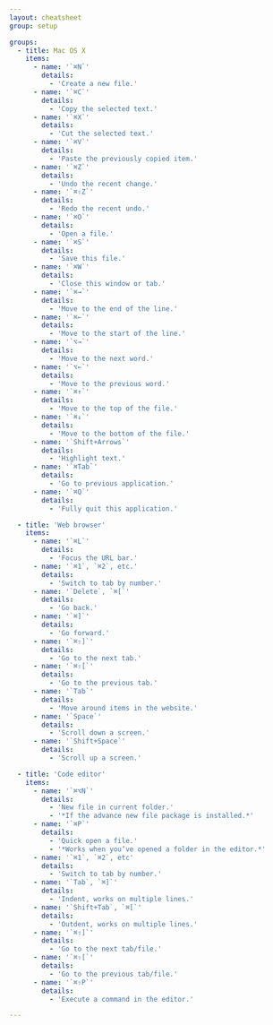 ```yaml
---
layout: cheatsheet
group: setup

groups:
  - title: Mac OS X
    items:
      - name: '`⌘N`'
        details:
          - 'Create a new file.'
      - name: '`⌘C`'
        details:
          - 'Copy the selected text.'
      - name: '`⌘X`'
        details:
          - 'Cut the selected text.'
      - name: '`⌘V`'
        details:
          - 'Paste the previously copied item.'
      - name: '`⌘Z`'
        details:
          - 'Undo the recent change.'
      - name: '`⌘⇧Z`'
        details:
          - 'Redo the recent undo.'
      - name: '`⌘O`'
        details:
          - 'Open a file.'
      - name: '`⌘S`'
        details:
          - 'Save this file.'
      - name: '`⌘W`'
        details:
          - 'Close this window or tab.'
      - name: '`⌘→`'
        details:
          - 'Move to the end of the line.'
      - name: '`⌘←`'
        details:
          - 'Move to the start of the line.'
      - name: '`⌥→`'
        details:
          - 'Move to the next word.'
      - name: '`⌥←`'
        details:
          - 'Move to the previous word.'
      - name: '`⌘↑`'
        details:
          - 'Move to the top of the file.'
      - name: '`⌘↓`'
        details:
          - 'Move to the bottom of the file.'
      - name: '`Shift+Arrows`'
        details:
          - 'Highlight text.'
      - name: '`⌘Tab`'
        details:
          - 'Go to previous application.'
      - name: '`⌘Q`'
        details:
          - 'Fully quit this application.'

  - title: 'Web browser'
    items:
      - name: '`⌘L`'
        details:
          - 'Focus the URL bar.'
      - name: '`⌘1`, `⌘2`, etc.'
        details:
          - 'Switch to tab by number.'
      - name: '`Delete`, `⌘[`'
        details:
          - 'Go back.'
      - name: '`⌘]`'
        details:
          - 'Go forward.'
      - name: '`⌘⇧]`'
        details:
          - 'Go to the next tab.'
      - name: '`⌘⇧[`'
        details:
          - 'Go to the previous tab.'
      - name: '`Tab`'
        details:
          - 'Move around items in the website.'
      - name: '`Space`'
        details:
          - 'Scroll down a screen.'
      - name: '`Shift+Space`'
        details:
          - 'Scroll up a screen.'

  - title: 'Code editor'
    items:
      - name: '`⌘⌥N`'
        details:
          - 'New file in current folder.'
          - '*If the advance new file package is installed.*'
      - name: '`⌘P`'
        details:
          - 'Quick open a file.'
          - '*Works when you’ve opened a folder in the editor.*'
      - name: '`⌘1`, `⌘2`, etc'
        details:
          - 'Switch to tab by number.'
      - name: '`Tab`, `⌘]`'
        details:
          - 'Indent, works on multiple lines.'
      - name: '`Shift+Tab`, `⌘[`'
        details:
          - 'Outdent, works on multiple lines.'
      - name: '`⌘⇧]`'
        details:
          - 'Go to the next tab/file.'
      - name: '`⌘⇧[`'
        details:
          - 'Go to the previous tab/file.'
      - name: '`⌘⇧P`'
        details:
          - 'Execute a command in the editor.'

---
```

